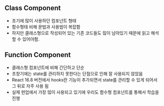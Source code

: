 ## Class Component

- 초기에 많이 사용하던 컴포넌트 형태
- 함수형태 비해 문법과 사용법이 복잡함
- 하지만 클래스형으로 작성되어 있는 기존 코드들도 많이 남아있기 때문에 읽고 해석할 수 있어야함.

## Function Component

- 클래스형 컴포넌트에 비해 간단하고 단순
- 초창기에는 state를 관리하지 못한다는 단점으로 인해 잘 사용되지 않았음
- React 16.8 버전에서 hooks란 기능이 추가되면서 state를 관리할 수 있게 되어서 그 뒤로 자주 사용 됨
- 실제 현업에서 가장 많이 사용되고 있기에 우리도 함수형 컴포넌트를 통해서 학습을 진행
